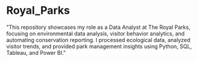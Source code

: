 # Royal_Parks
"This repository showcases my role as a Data Analyst at The Royal Parks, focusing on environmental data analysis, visitor behavior analytics, and automating conservation reporting. I processed ecological data, analyzed visitor trends, and provided park management insights using Python, SQL, Tableau, and Power BI."

